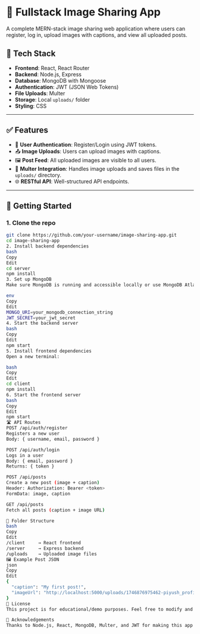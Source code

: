 # 📸 Fullstack Image Sharing App

A complete MERN-stack image sharing web application where users can register, log in, upload images with captions, and view all uploaded posts.

## 🔧 Tech Stack

- **Frontend**: React, React Router
- **Backend**: Node.js, Express
- **Database**: MongoDB with Mongoose
- **Authentication**: JWT (JSON Web Tokens)
- **File Uploads**: Multer
- **Storage**: Local `uploads/` folder
- **Styling**: CSS

---

## ✅ Features

- 🔐 **User Authentication**: Register/Login using JWT tokens.
- 📤 **Image Uploads**: Users can upload images with captions.
- 🖼️ **Post Feed**: All uploaded images are visible to all users.
- 📁 **Multer Integration**: Handles image uploads and saves files in the `uploads/` directory.
- 🌐 **RESTful API**: Well-structured API endpoints.

---

## 🚀 Getting Started

### 1. Clone the repo
```bash
git clone https://github.com/your-username/image-sharing-app.git
cd image-sharing-app
2. Install backend dependencies
bash
Copy
Edit
cd server
npm install
3. Set up MongoDB
Make sure MongoDB is running and accessible locally or use MongoDB Atlas. Add your MongoDB URI to .env:

env
Copy
Edit
MONGO_URI=your_mongodb_connection_string
JWT_SECRET=your_jwt_secret
4. Start the backend server
bash
Copy
Edit
npm start
5. Install frontend dependencies
Open a new terminal:

bash
Copy
Edit
cd client
npm install
6. Start the frontend server
bash
Copy
Edit
npm start
🛣️ API Routes
POST /api/auth/register
Registers a new user
Body: { username, email, password }

POST /api/auth/login
Logs in a user
Body: { email, password }
Returns: { token }

POST /api/posts
Create a new post (image + caption)
Header: Authorization: Bearer <token>
FormData: image, caption

GET /api/posts
Fetch all posts (caption + image URL)

📂 Folder Structure
bash
Copy
Edit
/client     → React frontend
/server     → Express backend
/uploads    → Uploaded image files
🖼️ Example Post JSON
json
Copy
Edit
{
  "caption": "My first post!",
  "imageUrl": "http://localhost:5000/uploads/1746876975462-piyush_profile.jpeg"
}
📜 License
This project is for educational/demo purposes. Feel free to modify and use it as needed.

🙌 Acknowledgements
Thanks to Node.js, React, MongoDB, Multer, and JWT for making this app possible!
